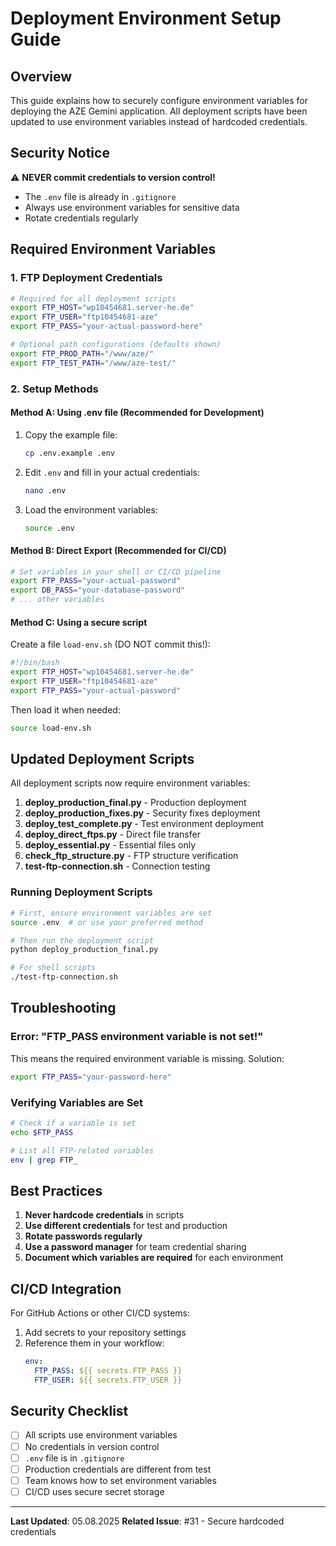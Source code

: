 # Deployment Environment Setup Guide

## Overview
This guide explains how to securely configure environment variables for deploying the AZE Gemini application. All deployment scripts have been updated to use environment variables instead of hardcoded credentials.

## Security Notice
⚠️ **NEVER commit credentials to version control!**
- The `.env` file is already in `.gitignore`
- Always use environment variables for sensitive data
- Rotate credentials regularly

## Required Environment Variables

### 1. FTP Deployment Credentials
```bash
# Required for all deployment scripts
export FTP_HOST="wp10454681.server-he.de"
export FTP_USER="ftp10454681-aze"
export FTP_PASS="your-actual-password-here"

# Optional path configurations (defaults shown)
export FTP_PROD_PATH="/www/aze/"
export FTP_TEST_PATH="/www/aze-test/"
```

### 2. Setup Methods

#### Method A: Using .env file (Recommended for Development)
1. Copy the example file:
   ```bash
   cp .env.example .env
   ```

2. Edit `.env` and fill in your actual credentials:
   ```bash
   nano .env
   ```

3. Load the environment variables:
   ```bash
   source .env
   ```

#### Method B: Direct Export (Recommended for CI/CD)
```bash
# Set variables in your shell or CI/CD pipeline
export FTP_PASS="your-actual-password"
export DB_PASS="your-database-password"
# ... other variables
```

#### Method C: Using a secure script
Create a file `load-env.sh` (DO NOT commit this!):
```bash
#!/bin/bash
export FTP_HOST="wp10454681.server-he.de"
export FTP_USER="ftp10454681-aze"
export FTP_PASS="your-actual-password"
```

Then load it when needed:
```bash
source load-env.sh
```

## Updated Deployment Scripts

All deployment scripts now require environment variables:

1. **deploy_production_final.py** - Production deployment
2. **deploy_production_fixes.py** - Security fixes deployment  
3. **deploy_test_complete.py** - Test environment deployment
4. **deploy_direct_ftps.py** - Direct file transfer
5. **deploy_essential.py** - Essential files only
6. **check_ftp_structure.py** - FTP structure verification
7. **test-ftp-connection.sh** - Connection testing

### Running Deployment Scripts

```bash
# First, ensure environment variables are set
source .env  # or use your preferred method

# Then run the deployment script
python deploy_production_final.py

# For shell scripts
./test-ftp-connection.sh
```

## Troubleshooting

### Error: "FTP_PASS environment variable is not set!"
This means the required environment variable is missing. Solution:
```bash
export FTP_PASS="your-password-here"
```

### Verifying Variables are Set
```bash
# Check if a variable is set
echo $FTP_PASS

# List all FTP-related variables
env | grep FTP_
```

## Best Practices

1. **Never hardcode credentials** in scripts
2. **Use different credentials** for test and production
3. **Rotate passwords regularly**
4. **Use a password manager** for team credential sharing
5. **Document which variables are required** for each environment

## CI/CD Integration

For GitHub Actions or other CI/CD systems:

1. Add secrets to your repository settings
2. Reference them in your workflow:
   ```yaml
   env:
     FTP_PASS: ${{ secrets.FTP_PASS }}
     FTP_USER: ${{ secrets.FTP_USER }}
   ```

## Security Checklist

- [ ] All scripts use environment variables
- [ ] No credentials in version control
- [ ] `.env` file is in `.gitignore`
- [ ] Production credentials are different from test
- [ ] Team knows how to set environment variables
- [ ] CI/CD uses secure secret storage

---

**Last Updated**: 05.08.2025
**Related Issue**: #31 - Secure hardcoded credentials